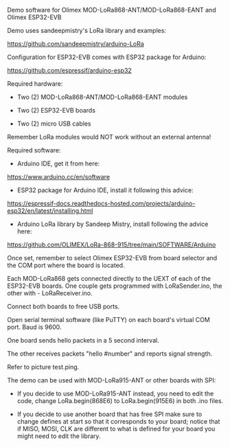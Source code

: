 Demo software for Olimex MOD-LoRa868-ANT/MOD-LoRa868-EANT and Olimex ESP32-EVB

Demo uses sandeepmistry's LoRa library and examples:

https://github.com/sandeepmistry/arduino-LoRa

Configuration for ESP32-EVB comes with ESP32 package for Arduino:

https://github.com/espressif/arduino-esp32

Required hardware:

- Two (2) MOD-LoRa868-ANT/MOD-LoRa868-EANT modules

- Two (2) ESP32-EVB boards

- Two (2) micro USB cables

Remember LoRa modules would NOT work without an external antenna!

Required software:

- Arduino IDE, get it from here:

https://www.arduino.cc/en/software

- ESP32 package for Arduino IDE, install it following this advice:

https://espressif-docs.readthedocs-hosted.com/projects/arduino-esp32/en/latest/installing.html

- Arduino LoRa library by Sandeep Mistry, install following the advice here:

https://github.com/OLIMEX/LoRa-868-915/tree/main/SOFTWARE/Arduino

Once set, remember to select Olimex ESP32-EVB from board selector and the COM port where 
the board is located.

Each MOD-LoRa868 gets connected directly to the UEXT of each of the 
ESP32-EVB boards. One couple gets programmed with LoRaSender.ino,
the other with - LoRaReceiver.ino.

Connect both boards to free USB ports.

Open serial terminal software (like PuTTY) on each board's virtual COM port. Baud is 9600.

One board sends hello packets in a 5 second interval. 

The other receives packets "hello #number" and reports signal strength.

Refer to picture test.ping.

The demo can be used with MOD-LoRa915-ANT or other boards with SPI:

- If you decide to use MOD-LoRa915-ANT instead, you need to edit the code,
change LoRa.begin(868E6) to LoRa.begin(915E6) in both .ino files.

- If you decide to use another board that has free SPI make sure to change
defines at start so that it corresponds to your board; notice that
if MISO, MOSI, CLK are different to what is defined for your board
you might need to edit the library.

